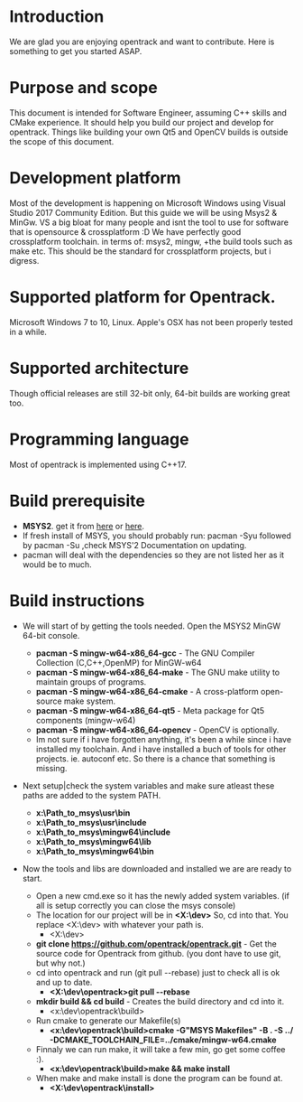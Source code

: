 

# Introduction
We are glad you are enjoying opentrack and want to contribute. Here is something to get you started ASAP.

# Purpose and scope
This document is intended for Software Engineer, assuming C++ skills and CMake experience. 
It should help you build our project and develop for opentrack.
Things like building your own Qt5 and OpenCV builds is outside the scope of this document.

# Development platform
Most of the development is happening on Microsoft Windows using Visual Studio 2017 Community Edition.
But this guide we will be using Msys2 & MinGw.
VS a big bloat for many people and isnt the tool to use for software that is opensource & crossplatform :D
We have perfectly good crossplatform toolchain. in terms of: msys2, mingw, +the build tools such as make etc.
This should be the standard for crossplatform projects, but i digress.

# Supported platform for Opentrack.
Microsoft Windows 7 to 10, Linux. Apple's OSX has not been properly tested in a while.

# Supported architecture
Though official releases are still 32-bit only, 64-bit builds are working great too.

# Programming language
Most of opentrack is implemented using C++17.

#  Build prerequisite
* **MSYS2**. get it from [here](https://www.msys2.org/) or [here](https://github.com/msys2/msys2-installer/releases).
* If fresh install of MSYS, you should probably run: pacman -Syu followed by pacman -Su ,check MSYS'2 Documentation on updating.
* pacman will deal with the dependencies so they are not listed her as it would be to much.

# Build instructions
* We will start of by getting the tools needed. Open the MSYS2 MinGW 64-bit console. 
    * **pacman -S mingw-w64-x86_64-gcc**    - The GNU Compiler Collection (C,C++,OpenMP) for MinGW-w64
    * **pacman -S mingw-w64-x86_64-make**   - The GNU make utility to maintain groups of programs.
    * **pacman -S mingw-w64-x86_64-cmake**  - A cross-platform open-source make system.
    * **pacman -S mingw-w64-x86_64-qt5**    - Meta package for Qt5 components (mingw-w64)
	* **pacman -S mingw-w64-x86_64-opencv** - OpenCV is optionally.
	* Im not sure if i have forgotten anything, it's been a while since i have installed my toolchain. And i have installed a buch of tools for other projects. ie. autoconf etc. So there is a chance that something is missing.

* Next setup|check the system variables and make sure atleast these paths are added to the system PATH.
	* **x:\Path_to_msys\usr\bin**
	* **x:\Path_to_msys\usr\include**
	* **x:\Path_to_msys\mingw64\include**
	* **x:\Path_to_msys\mingw64\lib**
	* **x:\Path_to_msys\mingw64\bin**

* Now the tools and libs are downloaded and installed we are are ready to start.
	* Open a new cmd.exe so it has the newly added system variables. (if all is setup correctly you can close the msys console)
	* The location for our project will be in **<X:\dev>** So, cd into that. You replace <X:\dev> with whatever your path is. 
		* <X:\dev>
	* **git clone https://github.com/opentrack/opentrack.git** - Get the source code for Opentrack from github. (you dont have to use git, but why not.)
	* cd into opentrack and run (git pull --rebase) just to check all is ok and up to date. 
		* **<X:\dev\opentrack>git pull --rebase**
	* **mkdir build && cd build** - Creates the build directory and cd into it.
		* <x:\dev\opentrack\build>
	* Run cmake to generate our Makefile(s)
		* **<x:\dev\opentrack\build>cmake -G"MSYS Makefiles" -B . -S ../ -DCMAKE_TOOLCHAIN_FILE=../cmake/mingw-w64.cmake**
	* Finnaly we can run make, it will take a few min, go get some coffee :).
		* **<x:\dev\opentrack\build>make && make install**
	* When make and make install is done the program can be found at.
		* **<X:\dev\opentrack\install>**


